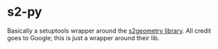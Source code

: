# s2-py

Basically a setuptools wrapper around the [s2geometry library](https://github.com/google/s2geometry). All credit goes to Google; this is just a wrapper around their lib.